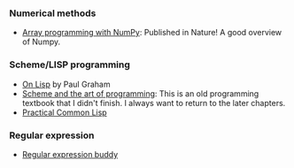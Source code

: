 ### Numerical methods 
- [Array programming with NumPy](https://www.nature.com/articles/s41586-020-2649-2): Published in Nature! A good overview of Numpy.

### Scheme/LISP programming
- [On Lisp](https://sep.yimg.com/ty/cdn/paulgraham/onlisp.ps?t=1595850613&) by Paul Graham
- [Scheme and the art of programming](https://www.cs.unm.edu/~williams/cs357/springer-friedman.pdf): This is an old programming textbook that I didn't finish. I always want to return to the later chapters.
- [Practical Common Lisp](http://www.gigamonkeys.com/book/)

### Regular expression
- [Regular expression buddy](http://www.regular-expressions.info/tutorial.html)
